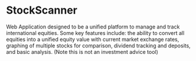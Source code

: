 # StockScanner
Web Application designed to be a unified platform to manage and track international equities. Some key features include: the ability to convert all equities into a unified equity value with current market exchange rates, graphing of multiple stocks for comparison, dividend tracking and deposits, and basic analysis. (Note this is not an investment advice tool)

